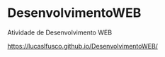 # DesenvolvimentoWEB
 Atividade de Desenvolvimento WEB

https://lucaslfusco.github.io/DesenvolvimentoWEB/
